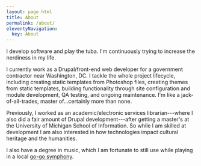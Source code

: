 ```yaml
---
layout: page.html
title: About
permalink: /about/
eleventyNavigation:
  key: About
---
```


I develop software and play the tuba. I'm continuously trying to increase the nerdiness in my life.

I currently work as a Drupal/front-end web developer for a government contractor near Washington, DC. I tackle the whole project lifecycle, including creating static templates from Photoshop files, creating themes from static templates, building functionality through site configuration and module development, QA testing, and ongoing maintenance. I'm like a jack-of-all-trades, master of...certainly more than none.

Previously, I worked as an academic/electronic services librarian---where I also did a fair amount of Drupal development---after getting a master's at the University of Michigan School of Information. So while I am skilled at development I am also interested in how technologies impact cultural heritage and the humanities.

I also have a degree in music, which I am fortunate to still use while playing in a local [go-go symphony](http://gogosymphony.com).
